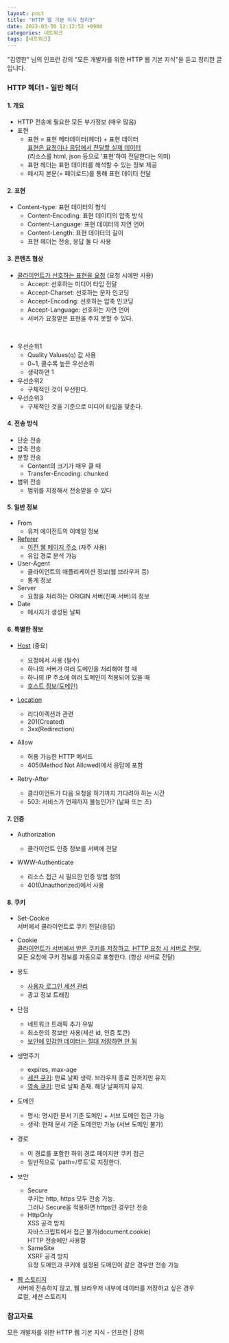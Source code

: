 ```yaml
---
layout: post
title: "HTTP 웹 기본 지식 정리3"
date: 2022-03-30 12:12:52 +0900
categories: 네트워크
tags: [네트워크]
---
```


"김영한" 님의 인프런 강의 "모든 개발자를 위한 HTTP 웹 기본 지식"을 듣고 정리한 글입니다.  

### HTTP 헤더1 - 일반 헤더
#### 1. 개요
* HTTP 전송에 필요한 모든 부가정보 (매우 많음)  
* 표현  
    * 표현 = 표현 메타데이터(헤더) + 표현 데이터  
      <u>표현은 요청이나 응답에서 전달할 실제 데이터</u>   
      (리소스를 html, json 등으로 '표현'하여 전달한다는 의미)  
    * 표현 헤더는 표현 데이터를 해석할 수 있는 정보 제공  
    * 메시지 본문(= 페이로드)를 통해 표현 데이터 전달  

#### 2. 표현  
  * Content-type: 표현 데이터의 형식  
       * Content-Encoding: 표현 데이터의 압축 방식  
       * Content-Language: 표현 데이터의 자연 언어  
       * Content-Length: 표현 데이터의 길이  
       * 표현 헤더는 전송, 응답 둘 다 사용  
 
#### 3. 콘텐츠 협상  
  * <u>클라이언트가 선호하는 표현을 요청</u> (요청 시에만 사용)  
       * Accept: 선호하는 미디어 타입 전달  
       * Accept-Charset: 선호하는 문자 인코딩  
       * Accept-Encoding: 선호하는 압축 인코딩  
       * Accept-Language: 선호하는 자연 언어  
       * 서버가 요청받은 표현을 주지 못할 수 있다.   
<br>
  
 * 우선순위1  
   - Quality Values(q) 값 사용  
   - 0~1, 클수록 높은 우선순위  
   - 생략하면 1  
 * 우선순위2  
   - 구체적인 것이 우선한다.   
 * 우선순위3  
   - 구체적인 것을 기준으로 미디어 타입을 맞춘다.   
  
#### 4. 전송 방식  
* 단순 전송  
* 압축 전송  
* 분할 전송  
  - Content의 크기가 매우 클 때  
  - Transfer-Encoding: chunked  
* 범위 전송  
  - 범위를 지정해서 전송받을 수 있다   

#### 5. 일반 정보  
* From  
  - 유저 에이전트의 이메일 정보  
* <u>Referer</u>  
  - <u>이전 웹 페이지 주소</u> (자주 사용)  
  - 유입 경로 분석 가능  
* User-Agent  
  - 클라이언트의 애플리케이션 정보(웹 브라우저 등)  
  - 통계 정보  
* Server  
  - 요청을 처리하는 ORIGIN 서버(진짜 서버)의 정보  
* Date  
  - 메시지가 생성된 날짜  
  
#### 6. 특별한 정보  
* <u>Host</u> (중요)  
  - 요청에서 사용 (필수)  
  - 하나의 서버가 여러 도메인을 처리해야 할 때  
  - 하나의 IP 주소에 여러 도메인이 적용되어 있을 때  
  - <u>호스트 정보(도메인)</u>  

* <u>Location</u>  
  - 리다이렉션과 관련  
  - 201(Created)  
  - 3xx(Redirection)  

* Allow  
  - 허용 가능한 HTTP 메서드  
  - 405(Method Not Allowed)에서 응답에 포함  

* Retry-After  
  - 클라이언트가 다음 요청을 하기까지 기다려야 하는 시간  
  - 503: 서비스가 언제까지 불능인가? (날짜 또는 초)  

#### 7. 인증  
* Authorization  
  - 클라이언트 인증 정보를 서버에 전달  

* WWW-Authenticate  
  - 리소스 접근 시 필요한 인증 방법 정의  
  - 401(Unauthorized)에서 사용  
  

#### 8. 쿠키  
* Set-Cookie  
  서버에서 클라이언트로 쿠키 전달(응답)  
* Cookie  
  <u>클라이언트가 서버에서 받은 쿠키를 저장하고, HTTP 요청 시 서버로 전달.</u>  
  모든 요청에 쿠키 정보를 자동으로 포함한다. (항상 서버로 전달)  
* 용도  
  - <u>사용자 로그인 세션 관리</u>  
  - 광고 정보 트래킹  
* 단점  
  - 네트워크 트래픽 추가 유발  
  - 최소한의 정보만 사용(세션 id, 인증 토큰)  
  - <u>보안에 민감한 데이터는 절대 저장하면 안 됨</u>  
  
* 생명주기  
  - expires, max-age  
  - <u>세션 쿠키</u>: 만료 날짜 생략. 브라우저 종료 전까지만 유지  
  - <u>영속 쿠키</u>: 만료 날짜 존재. 해당 날짜까지 유지.  
  
* 도메인  
  - 명시: 명시한 문서 기준 도메인 + 서브 도메인 접근 가능  
  - 생략: 현재 문서 기준 도메인만 가능 (서브 도메인 불가)  

* 경로  
  - 이 경로를 포함한 하위 경로 페이지만 쿠키 접근  
  - 일반적으로 'path=/루트'로 지정한다.   
  
* 보안  
  - Secure  
    쿠키는 http, https 모두 전송 가능.  
    그러나 Secure을 적용하면 https인 경우만 전송  
  - HttpOnly  
    XSS 공격 방지    
    자바스크립트에서 접근 불가(document.cookie)  
    HTTP 전송에만 사용함  
  - SameSite    
    XSRF 공격 방지  
    요청 도메인과 쿠키에 설정된 도메인이 같은 경우만 전송 가능  

* <u>웹 스토리지</u>  
  서버에 전송하지 않고, 웹 브라우저 내부에 데이터를 저장하고 싶은 경우  
  로컬, 세션 스토리지  

### 참고자료
모든 개발자를 위한 HTTP 웹 기본 지식 - 인프런 | 강의